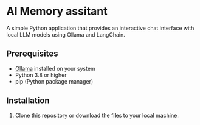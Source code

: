 # AI Memory assitant

A simple Python application that provides an interactive chat interface with local LLM models using Ollama and LangChain.

## Prerequisites

- [Ollama](https://ollama.ai/) installed on your system
- Python 3.8 or higher
- pip (Python package manager)

## Installation

1. Clone this repository or download the files to your local machine.
